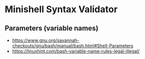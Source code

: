 # Minishell Syntax Validator

## Parameters (variable names)

- https://www.gnu.org/savannah-checkouts/gnu/bash/manual/bash.html#Shell-Parameters
- https://linuxhint.com/bash-variable-name-rules-legal-illegal/
